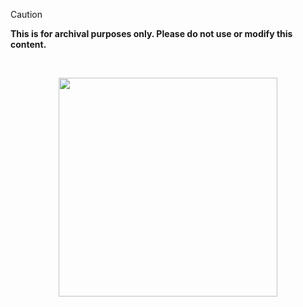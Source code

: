 [Deps Badge]: https://deps.rs/repo/github/harilvfs/carch/status.svg?path=ratatui&style=flat-square
[Deps]: https://deps.rs/repo/github/harilvfs/carch?path=*

> [!CAUTION]
> **This is for archival purposes only. Please do not use or modify this content.**

<br>

<p align="center">
<a href="https://discord.com/invite/8NJWstnUHd">
<img src="https://invidget.switchblade.xyz/8NJWstnUHd" width="350">
</a>
</p>
